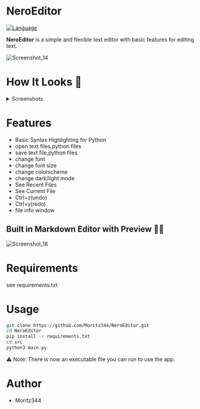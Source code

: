 # NeroEditor
[![Language](https://img.shields.io/badge/language-python-blue.svg?style=flat)](https://www.python.org) 

**NeroEditor** is a simple and flexible text editor with basic features for editing text.

![Screenshot_14](https://github.com/user-attachments/assets/40cb9241-1fa7-426f-bd53-3c06b6d3158c)


# How It Looks 👀
</details>
<details>
<summary>Screenshots</summary>
  


![start_screen](https://github.com/user-attachments/assets/8ee5ac0d-bbbd-4794-a47e-04d02bc31389)

![Screenshot_13](https://github.com/user-attachments/assets/91f8ac62-6df0-42bf-9fe0-9487c27b423e)

![Screenshot_1](https://github.com/user-attachments/assets/8145b247-5424-434e-ad8a-ed2e7b7b69a4)


</details>


# Features
- Basic Syntax Highlighting for Python
- open text files,python files
- save text file,python files
- change font
- change font size
- change colorscheme
- change dark/light mode
- See Recent Files
- See Current File
- Ctrl+z(undo)
- Ctrl+y(redo)
- file info window


## Built in Markdown Editor with Preview 🧙‍♂️
![Screenshot_18](https://github.com/user-attachments/assets/98398e0e-a263-407d-9ade-63d385a95754)


# Requirements
see requirements.txt


# Usage
```bash
git clone https://github.com/Moritz344/NeroEditor.git
cd NeroEditor
pip install -r requirements.txt
cd src
python3 main.py

```


⚠ Note: There is now an executable file you can run to use the app.



# Author
- Moritz344


